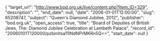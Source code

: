 {
  "target_url": "http://www.bod.org.uk/live/content.php?Item_ID=329", 
  "description": "", 
  "end_date": null, 
  "date": "2006-01-01T12:00:00", 
  "slug": 65208747, 
  "subject": "Queen's Diamond Jubilee, 2012", 
  "publisher": "bod.org.uk", 
  "open_access": true, 
  "title": "Board of Deputies of British Jews, The: Diamond Jubilee Celebration at Lambeth Palace", 
  "record_id": "20060101T120000/pzbmItsa11INdNPrMKRn5Q==", 
  "start_date": null
}


